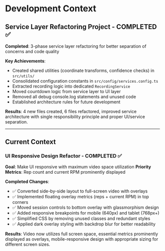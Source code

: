 # Development Context

## Service Layer Refactoring Project - COMPLETED ✅

**Completed**: 3-phase service layer refactoring for better separation of concerns and code quality

**Key Achievements**:
- Created shared utilities (coordinate transforms, confidence checks) in `src/utils/`
- Consolidated configuration constants in `src/config/services.config.ts`
- Extracted recording logic into dedicated `RecordingService`
- Moved countdown logic from service layer to UI layer
- Removed all debug console.log statements and unused code
- Established architecture rules for future development

**Results**: 4 new files created, 6 files refactored, improved service architecture with single responsibility principle and proper UI/service separation.

---

## Current Context

### UI Responsive Design Refactor - COMPLETED ✅

**Goal**: Make UI responsive with maximum video space utilization
**Priority Metrics**: Rep count and current RPM prominently displayed

**Completed Changes**:
- ✅ Converted side-by-side layout to full-screen video with overlays
- ✅ Implemented floating overlay metrics (reps + current RPM) in top corners
- ✅ Moved session controls to bottom overlay with glassmorphism design
- ✅ Added responsive breakpoints for mobile (640px) and tablet (768px+)
- ✅ Simplified CSS by removing unused classes and redundant styles
- ✅ Applied dark overlay styling with backdrop blur for better readability

**Results**: Video now utilizes full screen space, essential metrics prominently displayed as overlays, mobile-responsive design with appropriate sizing for different screen sizes.